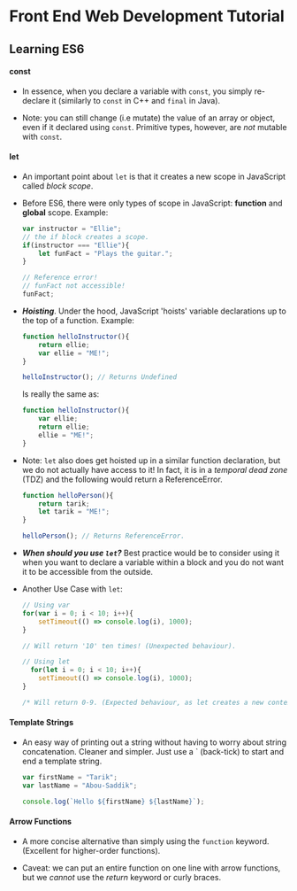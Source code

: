 # Front End Web Development Tutorial

## Learning ES6 

#### const

* In essence, when you declare a variable with ```const```, you simply re-declare it (similarly to ```const``` in C++ and ```final``` in Java).

* Note: you can still change (i.e mutate) the value of an array or object, even if it declared using ```const```. Primitive types, however, are *not* mutable with ```const```.


#### let

* An important point about ```let``` is that it creates a new scope in JavaScript called *block scope*.

* Before ES6, there were only types of scope in JavaScript: **function** and **global** scope.
Example:

    ```javascript
    var instructor = "Ellie";
    // the if block creates a scope. 
    if(instructor === "Ellie"){
        let funFact = "Plays the guitar.";
    }

    // Reference error!
    // funFact not accessible!
    funFact; 
    ```

* ***Hoisting***. Under the hood, JavaScript 'hoists' variable declarations up to the top of a function. Example:

    ```javascript
    function helloInstructor(){
        return ellie;
        var ellie = "ME!";
    }

    helloInstructor(); // Returns Undefined

    ```
    Is really the same as:
    ```javascript
    function helloInstructor(){
        var ellie;
        return ellie;
        ellie = "ME!";
    }
    ```
* Note: ```let``` also does get hoisted up in a similar function declaration, but we do not actually have access to it! In fact, it is in a *temporal dead zone* (TDZ) and the following would return a ReferenceError. 
    ```javascript
    function helloPerson(){
        return tarik;
        let tarik = "ME!";
    }

    helloPerson(); // Returns ReferenceError. 
    ```
* ***When should you use ```let```?*** Best practice would be to consider using it when you want to declare a variable within a block and you do not want it to be accessible from the outside. 

* Another Use Case with ```let```:
    ```javascript
    // Using var
    for(var i = 0; i < 10; i++){
        setTimeout(() => console.log(i), 1000);
    }

    // Will return '10' ten times! (Unexpected behaviour).

    // Using let
      for(let i = 0; i < 10; i++){
        setTimeout(() => console.log(i), 1000);
    }

    /* Will return 0-9. (Expected behaviour, as let creates a new context for each iteration, thus i doesn't just bind to '10' like it would with var) */
    ```

#### Template Strings 

* An easy way of printing out a string without having to worry about string concatenation. Cleaner and simpler. Just use a ` (back-tick) to start and end a template string. 

    ```javascript
    var firstName = "Tarik";
    var lastName = "Abou-Saddik";

    console.log(`Hello ${firstName} ${lastName}`);
    ```
#### Arrow Functions

* A more concise alternative than simply using the ```function``` keyword. (Excellent for higher-order functions).

* Caveat: we can put an entire function on one line with arrow functions, but we *cannot* use the *return* keyword or curly braces. 


